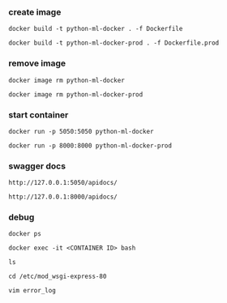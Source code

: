 ### create image
`docker build -t python-ml-docker . -f Dockerfile`

`docker build -t python-ml-docker-prod . -f Dockerfile.prod`

### remove image
`docker image rm python-ml-docker`

`docker image rm python-ml-docker-prod`

### start container
`docker run -p 5050:5050 python-ml-docker`

`docker run -p 8000:8000 python-ml-docker-prod`

### swagger docs
`http://127.0.0.1:5050/apidocs/`

`http://127.0.0.1:8000/apidocs/`

### debug
`docker ps`

`docker exec -it <CONTAINER ID> bash`

`ls`

`cd /etc/mod_wsgi-express-80`

`vim error_log`